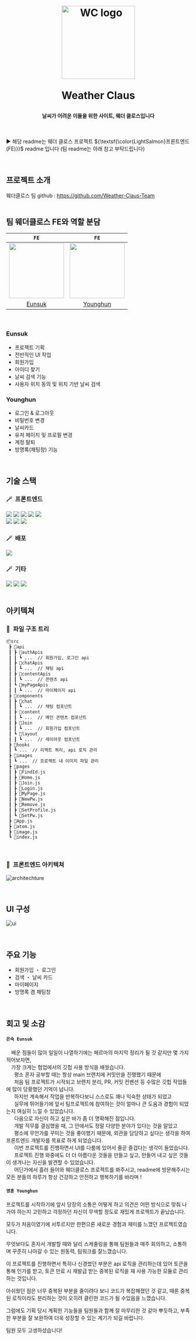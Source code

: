 <h1 align="center">
  <br>
  <img src="https://github.com/user-attachments/assets/d971e139-2f93-463b-8eba-e7fc7c5a71da" alt="WC logo" width="200">
  <p>
  <p>
  Weather Claus
  </p>
</h1>

<h4 align="center">날씨가 어려운 이들을 위한 사이트, 웨더 클로스입니다</h4>

<br>

► 해당 readme는 웨더 클로스 프로젝트 ${\textsf{\color{LightSalmon}프론트엔드(FE)}}$ readme 입니다 (팀 readme는 아래 참고 부탁드립니다)

<br>

## 프로젝트 소개

웨더클로스 팀 github : https://github.com/Weather-Claus-Team
<br>
<br>

## 팀 웨더클로스 FE와 역할 분담

|                           `FE`                           |                         `FE`                         |
| :------------------------------------------------------: | :--------------------------------------------------: |
| <img src="https://github.com/eunsuknoh.png" width="150"> | <img src="https://github.com/0Huns.png" width="150"> |
|          [Eunsuk](https://github.com/eunsuknoh)          |         [Younghun](https://github.com/0Huns)         |

<br>

### Eunsuk

- 프로젝트 기획
- 전반적인 UI 작업
- 회원가입
- 아이디 찾기
- 날씨 검색 기능
- 사용자 위치 동의 및 위치 기반 날씨 검색

### Younghun

- 로그인 & 로그아웃
- 비밀번호 변경
- 날씨카드
- 유저 페이지 및 프로필 변경
- 계정 탈퇴
- 방명록(채팅창) 기능

<br>

## 기술 스택

### 🪄&ensp;프론트엔드

<div> 
  <img src="https://img.shields.io/badge/react-20232a.svg?style=for-the-badge&logo=react&logoColor=61DAFB" />
  <img src="https://img.shields.io/badge/styled--components-DB7093?style=for-the-badge&logo=styled-components&logoColor=white" />
  <img src="https://img.shields.io/badge/React_Router-CA4245?style=for-the-badge&logo=react-router&logoColor=white">
  <img src="https://img.shields.io/badge/recoil-3578E5?style=for-the-badge&logo=Recoil&logoColor=white">
  <img src="https://img.shields.io/badge/react--query-FF4154?style=for-the-badge&logo=react-query&logoColor=white"> <br>
  <img src="https://img.shields.io/badge/google--fonts-4285F4?style=for-the-badge&logo=google-fonts&logoColor=white">
  <img src="https://img.shields.io/badge/Framer-black?style=for-the-badge&logo=framer&logoColor=blue">
  <img src="https://img.shields.io/badge/fontawesome-538DD7?style=for-the-badge&logo=fontawesome&logoColor=white">
</div>

### 🪄&ensp;배포

<div>
  <img src="https://img.shields.io/badge/netlify-%23000000.svg?style=for-the-badge&logo=netlify&logoColor=#00C7B7" />
</div>
    
### 🪄&ensp;기타
<div>
  <img src="https://img.shields.io/badge/github-181717?style=for-the-badge&logo=github&logoColor=white" />
  <img src="https://img.shields.io/badge/discord-%235865F2.svg?style=for-the-badge&logo=discord&logoColor=white" />
  <img src="https://img.shields.io/badge/notion-%23000000.svg?style=for-the-badge&logo=notion&logoColor=white" />
</div>
<br>

## 아키텍쳐

### 📢&ensp;파일 구조 트리

```bash
📦src
 ┣ 📂api
 ┃ ┣ 📂authApis
 ┃ ┃ ┗ ...  // 회원가입, 로그인 api
 ┃ ┣ 📂chatApis
 ┃ ┃ ┗ ...  // 채팅 api
 ┃ ┣ 📂contentApis
 ┃ ┃ ┗ ...  // 콘텐츠 api
 ┃ ┗ 📂myPageApis
 ┃ ┃ ┗ ...  // 마이페이지 api
 ┣ 📂components
 ┃ ┣ 📂chat
 ┃ ┃ ┗ ...  // 채팅 컴포넌트
 ┃ ┣ 📂content
 ┃ ┃ ┗ ...  // 메인 콘텐츠 컴포넌트
 ┃ ┣ 📂Join
 ┃ ┃ ┗ ...  // 회원가입 컴포넌트
 ┃ ┗ 📂layout
 ┃ ┃ ┗ ...  // 레이아웃 컴포넌트
 ┣ 📂hooks
 ┃ ┗ ...  // 리액트 쿼리, api 로직 관리
 ┣ 📂images
 ┃ ┗ ...  // 프로젝트 내 이미지 파일 관리
 ┣ 📂pages
 ┃ ┣ 📜FindId.js
 ┃ ┣ 📜Home.js
 ┃ ┣ 📜Join.js
 ┃ ┣ 📜Login.js
 ┃ ┣ 📜MyPage.js
 ┃ ┣ 📜NewPw.js
 ┃ ┣ 📜Remove.js
 ┃ ┣ 📜SetProfile.js
 ┃ ┗ 📜SetPw.js
 ┣ 📜App.js
 ┣ 📜atom.js
 ┣ 📜image.js
 ┗ 📜index.js
```

<br>

### 📢&ensp;프론트엔드 아키텍쳐

![architechture](https://github.com/user-attachments/assets/b9eb28e0-3aea-4657-b5b3-b791a9d792fd)

<br>

## UI 구성

![ui](https://github.com/user-attachments/assets/85cb599b-f269-40f4-b1c5-8ddb3efe2805)

<br>

## 주요 기능

- 회원가입 ・ 로그인
- 검색 ・ 날씨 카드
- 마이페이지
- 방명록 겸 채팅창

<br>

## 회고 및 소감

#### `은숙 Eunsuk` 

&emsp;배운 점들이 많아 일일이 나열하기에는 페르마의 마지막 정리가 될 것 같지만 몇 가지 적어보자면, <br>
&emsp;가장 크게는 협업에서의 깃헙 사용 방식을 배웠습니다. <br> 
&emsp;평소 혼자 공부할 때는 항상 main 브랜치에 커밋만을 진행했기 때문에 <br> 
&emsp;처음 팀 프로젝트가 시작되고 브랜치 분리, PR, 커밋 컨벤션 등 수많은 깃헙 작업들에 많이 당황했던 기억이 납니다. <br> 
&emsp;하지만 계속해서 작업을 반복하다보니 스스로도 꽤나 익숙한 상태가 되었고 <br> 
&emsp;실무에 뛰어들기에 앞서 팀프로젝트에 참여하는 것이 얼마나 큰 도움과 경험이 되었는지 여실히 느낄 수 있었습니다. <br> 
&emsp;다음으로 자신이 하고 싶은 바가 좀 더 명확해진 점입니다. <br> 
&emsp;개발 직무를 결심했을 때, 그 안에서도 정말 다양한 분야가 있다는 것을 알았고 <br> 
&emsp;평소에 무언가를 꾸미는 것을 좋아했기 때문에, 외관을 담당하고 싶다는 생각을 하여 프론트엔드 개발자를 목표로 하게 되었습니다. <br> 
&emsp;이번 프로젝트를 진행하면서 UI를 다룸에 있어서 줄곧 즐겁다는 생각이 들었습니다. <br> 
&emsp;프로젝트 진행 와중에도 더 더 아름다운 것들을 만들고 싶고, 만들어 내고 싶은 것들이 생겨나는 자신을 발견할 수 있었습니다. <br> 
&emsp;어딘가에서 흘러 들어와 웨더클로스 프로젝트를 봐주시고, readme에 방문해주시는 모든 분들의 하루가 항상 건강하고 안전하고 행복하기를 바라며 ! <br>


#### `영훈 Younghun` <br>

프로젝트를 시작하기에 앞서 당장의 소통은 어떻게 하고 의견은 어떤 방식으로 맞춰 나가야 하는지 고민하고 걱정하던 자신이 무색할 정도로 재밌게 프로젝트가 끝났습니다. <br>

모두가 처음이였기에 서투르지만 한편으론 새로운 경험과 재미를 느꼈던 프로젝트였습니다.<br>

무엇보다도 혼자서 개발할 때와 달리 스케줄링을 통해 팀원들과 매주 회의하고, 소통하며 꾸준히 나아갈 수 있는 원동력, 팀워크를 잘느꼈습니다. <br>

이 프로젝트를 진행하면서 특히나 신경썼던 부분은 api 로직을 관리하는데 있어 토큰을 통해 인가를 받고, 토큰 만료 시 재발급 받는 중복된 로직을 재 사용 가능한 모듈로 관리하는 것입니다. <br>

아쉬웠던 점은 너무 중복된 부분을 줄이려다 보니 코드가 복잡해졌던 것 같고, 때론 중복된 로직이라도 분리하는 것이 오히려 클린한 코드가 될 수있음을 느꼈습니다. <br>

그럼에도 기획 당시 계획한 기능들을 팀원들과 함께 잘 마무리한 것 같아 뿌듯하고, 부족한 부분을 잘 보완하여 더욱 성장할 수 있는 계기가 되길 바랍니다.<br>

팀원 모두 고생하셨습니다!

